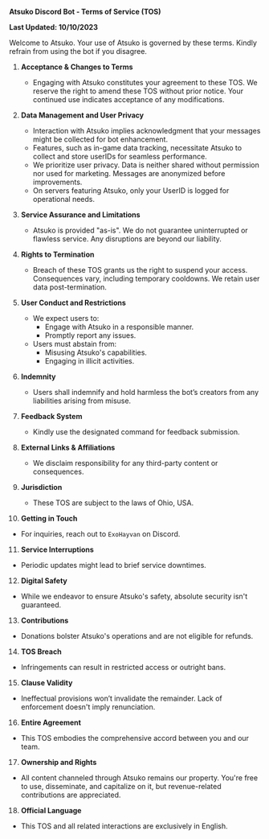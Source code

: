 **Atsuko Discord Bot - Terms of Service (TOS)**

**Last Updated: 10/10/2023**

Welcome to Atsuko. Your use of Atsuko is governed by these terms. Kindly refrain from using the bot if you disagree.

1. **Acceptance & Changes to Terms**
   - Engaging with Atsuko constitutes your agreement to these TOS. We reserve the right to amend these TOS without prior notice. Your continued use indicates acceptance of any modifications.

2. **Data Management and User Privacy**
   - Interaction with Atsuko implies acknowledgment that your messages might be collected for bot enhancement.
   - Features, such as in-game data tracking, necessitate Atsuko to collect and store userIDs for seamless performance.
   - We prioritize user privacy. Data is neither shared without permission nor used for marketing. Messages are anonymized before improvements.
   - On servers featuring Atsuko, only your UserID is logged for operational needs.

3. **Service Assurance and Limitations**
   - Atsuko is provided "as-is". We do not guarantee uninterrupted or flawless service. Any disruptions are beyond our liability.

4. **Rights to Termination**
   - Breach of these TOS grants us the right to suspend your access. Consequences vary, including temporary cooldowns. We retain user data post-termination.

5. **User Conduct and Restrictions**
   - We expect users to:
     * Engage with Atsuko in a responsible manner.
     * Promptly report any issues.
   - Users must abstain from:
     * Misusing Atsuko's capabilities.
     * Engaging in illicit activities.

6. **Indemnity**
   - Users shall indemnify and hold harmless the bot’s creators from any liabilities arising from misuse.

7. **Feedback System**
   - Kindly use the designated command for feedback submission.

8. **External Links & Affiliations**
   - We disclaim responsibility for any third-party content or consequences.

9. **Jurisdiction**
   - These TOS are subject to the laws of Ohio, USA.

10. **Getting in Touch**
   - For inquiries, reach out to `ExoHayvan` on Discord.

11. **Service Interruptions**
   - Periodic updates might lead to brief service downtimes.

12. **Digital Safety**
   - While we endeavor to ensure Atsuko's safety, absolute security isn't guaranteed.

13. **Contributions**
   - Donations bolster Atsuko's operations and are not eligible for refunds.

14. **TOS Breach**
   - Infringements can result in restricted access or outright bans.

15. **Clause Validity**
   - Ineffectual provisions won’t invalidate the remainder. Lack of enforcement doesn't imply renunciation.

16. **Entire Agreement**
   - This TOS embodies the comprehensive accord between you and our team.

17. **Ownership and Rights**
   - All content channeled through Atsuko remains our property. You're free to use, disseminate, and capitalize on it, but revenue-related contributions are appreciated.

18. **Official Language**
   - This TOS and all related interactions are exclusively in English.
